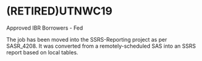 # (RETIRED)UTNWC19
Approved IBR Borrowers - Fed

The job has been moved into the SSRS-Reporting project as per SASR_4208.  It was converted from a remotely-scheduled SAS into an SSRS report based on local tables.
